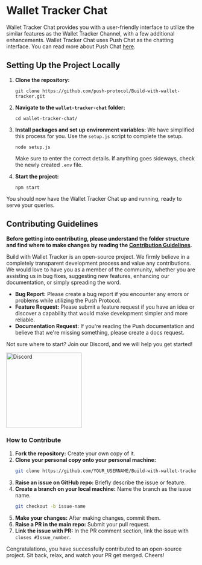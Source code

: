 # Wallet Tracker Chat

Wallet Tracker Chat provides you with a user-friendly interface to utilize the similar features as the Wallet Tracker Channel, with a few additional enhancements. Wallet Tracker Chat uses Push Chat as the chatting interface. You can read more about Push Chat [here](https://push.org/docs/chat/).

## Setting Up the Project Locally

1. **Clone the repository:**
    ```
    git clone https://github.com/push-protocol/Build-with-wallet-tracker.git
    ```

2. **Navigate to the `wallet-tracker-chat` folder:**
    ```
    cd wallet-tracker-chat/
    ```

3. **Install packages and set up environment variables:**
    We have simplified this process for you. Use the `setup.js` script to complete the setup.
    ```
    node setup.js
    ```
    Make sure to enter the correct details. If anything goes sideways, check the newly created `.env` file.

4. **Start the project:**
    ```
    npm start
    ```

You should now have the Wallet Tracker Chat up and running, ready to serve your queries.

## Contributing Guidelines

**Before getting into contributing, please understand the folder structure and find where to make changes by reading the [Contribution Guidelines](Contribution.md).**


Build with Wallet Tracker is an open-source project. We firmly believe in a completely transparent development process and value any contributions. We would love to have you as a member of the community, whether you are assisting us in bug fixes, suggesting new features, enhancing our documentation, or simply spreading the word.

- **Bug Report:** Please create a bug report if you encounter any errors or problems while utilizing the Push Protocol.
- **Feature Request:** Please submit a feature request if you have an idea or discover a capability that would make development simpler and more reliable.
- **Documentation Request:** If you're reading the Push documentation and believe that we're missing something, please create a docs request.

Not sure where to start? Join our Discord, and we will help you get started!

<a href="https://discord.gg/pushprotocol" title="Join Our Community"><img src="https://www.freepnglogos.com/uploads/discord-logo-png/playerunknown-battlegrounds-bgparty-15.png" width="200" alt="Discord" /></a>

### How to Contribute

1. **Fork the repository:** Create your own copy of it.
2. **Clone your personal copy onto your personal machine:**
    ```bash
    git clone https://github.com/YOUR_USERNAME/Build-with-wallet-tracker.git
    ```
3. **Raise an issue on GitHub repo:** Briefly describe the issue or feature.
4. **Create a branch on your local machine:** Name the branch as the issue name.
    ```bash
    git checkout -b issue-name
    ```
5. **Make your changes:** After making changes, commit them.
6. **Raise a PR in the main repo:** Submit your pull request.
7. **Link the issue with PR:** In the PR comment section, link the issue with `closes #Issue_number`.

Congratulations, you have successfully contributed to an open-source project. Sit back, relax, and watch your PR get merged. Cheers!

